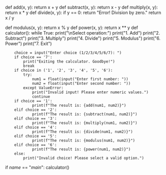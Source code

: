def add(x, y):
    return x + y
def subtract(x, y):
    return x - y
def multiply(x, y):
    return x * y
def divide(x, y):
    if y == 0:
        return "Error! Division by zero."
    return x / y

def modulus(x, y):
    return x % y
def power(x, y):
    return x ** y
def calculator():
    while True:
        print("\nSelect operation:")
        print("1. Add")
        print("2. Subtract")
        print("3. Multiply")
        print("4. Divide")
        print("5. Modulus")
        print("6. Power")
        print("7. Exit")

        choice = input("Enter choice (1/2/3/4/5/6/7): ")
        if choice == '7':
            print("Exiting the calculator. Goodbye!")
            break
        if choice in ('1', '2', '3', '4', '5', '6'):
            try:
                num1 = float(input("Enter first number: "))
                num2 = float(input("Enter second number: "))
            except ValueError:
                print("Invalid input! Please enter numeric values.")
                continue
        if choice == '1':
                print(f"The result is: {add(num1, num2)}")
        elif choice == '2':
                print(f"The result is: {subtract(num1, num2)}")
        elif choice == '3':
                print(f"The result is: {multiply(num1, num2)}")
        elif choice == '4':
                print(f"The result is: {divide(num1, num2)}")
        elif choice == '5':
                print(f"The result is: {modulus(num1, num2)}")
        elif choice == '6':
                print(f"The result is: {power(num1, num2)}")
        else:
            print("Invalid choice! Please select a valid option.")

if _name_ == "_main_":
    calculator()
